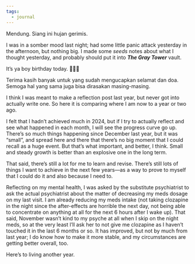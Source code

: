 ```yaml
---
tags:
  - journal
---
```

Mendung. Siang ini hujan gerimis.

I was in a somber mood last night; had some little panic attack yesterday in the afternoon, but nothing big. I made some *seeds* notes about what I thought yesterday, and probably should put it into ***The Gray Tower*** vault.

It’s ya boy birthday today.  🎉🎉🎉

Terima kasih banyak untuk yang sudah mengucapkan selamat dan doa. Semoga hal yang sama juga bisa dirasakan masing-masing.

I think I was meant to make a reflection post last year, but never got into actually write one. So here it is comparing where I am now to a year or two ago.

I felt that I hadn’t achieved much in 2024, but if I try to actually reflect and see what happened in each month, I will see the progress curve go up. There’s so much things happening since December last year, but it was “small”, and spread here and there that there’s no big moment that I could recall as a huge event. But that’s what important, and better, I think. Small and steady growth is better than an explosive one in the long term.

That said, there’s still a lot for me to learn and revise. There’s still lots of things I want to achieve in the next few years—as a way to prove to myself that I could do it and also because I need to.

Reflecting on my mental health, I was asked by the substitute psychiatrist to ask the actual psychiatrist about the matter of decreasing my meds dosage on my last visit. I am already reducing my meds intake (not taking clozapine in the night since the after-effects are horrible the next day, not being able to concentrate on anything at all for the next 6 hours after I wake up). That said, November wasn’t kind to my psyche at all when I skip on the night meds, so at the very least I’ll ask her to not give me clozapine as I haven’t touched it in the last 6 months or so. It has improved, but not by much from last year; I do know how to make it more stable, and my circumstances are getting better overall, too.

Here’s to living another year.